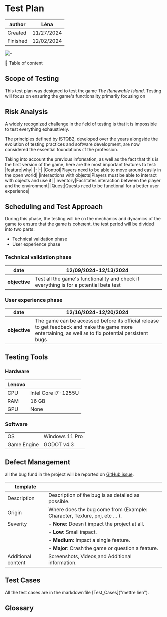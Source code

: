 # Test Plan

|author|Léna|
|-|-|
|Created|11/27/2024|
|Finished|12/02/2024|


![-](https://raw.githubusercontent.com/andreasbm/readme/master/assets/lines/rainbow.png)
<detail>
<summary>📖 Table of content</summary>
</detail>

## Scope of Testing
This test plan was designed to test the game *The Renewable Island*.
Testing will focus on ensuring the game's functionality,primarily focusing on 
## Risk Analysis
A widely recognized challenge in the field of testing is that it is impossible to test everything exhaustively.

The principles defined by ISTQB2, developed over the years alongside the evolution of testing practices and software development, are now considered the essential foundations of the profession.

Taking into account the previous information, as well as the fact that this is the first version of the game, here are the most important features to test:
|feature|why|
|-|-|
|Control|Players need to be able to move around easily in the open world|
|interactions with objects|Players must be able to interact with objects and use it|
|inventory|Facilitates interaction between the player and the environment|
|Quest|Quests need to be functional for a better user experience|

## Scheduling and Test Approach
During this phase, the testing will be on the mechanics and dynamics of the game to ensure that the game is coherent. 
the test period will be divided into two parts:
- Technical validation phase
- User experience phase

### Technical validation phase

|date|12/09/2024-12/13/2024|
|-|-|
|**objective**|Test all the game's functionality and check if everything is for a potential beta test|
### User experience phase

|date|12/16/2024-12/20/2024|
|-|-|
|**objective**|The game can be accessed before its official release to get feedback and make the game more entertaining, as well as to fix potential persistent bugs|

## Testing Tools
### Hardware
|Lenovo||
|-|-|
|CPU|Intel Core i7-1255U|
|RAM|16 GB|
|GPU|None|

### Software
|||
|-|-|
|OS|Windows 11 Pro|
|Game Engine| GODOT v4.3|
## Defect Management

all the bug fund in the project will be reported on [GitHub issue](https://github.com/algosup/2024-2025-project-2-serious-game-team-1/issues?q=is%3Aissue+is%3Aclosed).

|template||
|-|-|
|Description|Description of the bug is as detailed as possible.|
|Origin|Where does the bug come from (Example: Character, Texture, pnj, etc ... ).|
|Severity|- **None**: Doesn't impact the project at all.
||- **Low**: Small impact.
||- **Medium**: Impact a single feature.
||- **Major**: Crash the game or question a feature.|
|Additional content|Screenshots, Videos,and Additional information.|


## Test Cases
All the test cases are in the markdown file [Test_Cases]("mettre lien").
## Glossary